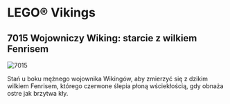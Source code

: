 # LEGO® Vikings

## 7015 Wojowniczy Wiking: starcie z wilkiem Fenrisem

![7015](https://www.lego.com/cdn/cs/catalog/assets/blt56d641fb2c08b7c9/1/2005_7015_front.png)

Stań u boku mężnego wojownika Wikingów, aby zmierzyć się z dzikim wilkiem Fenrisem, którego czerwone ślepia płoną wściekłością, gdy obnaża ostre jak brzytwa kły.